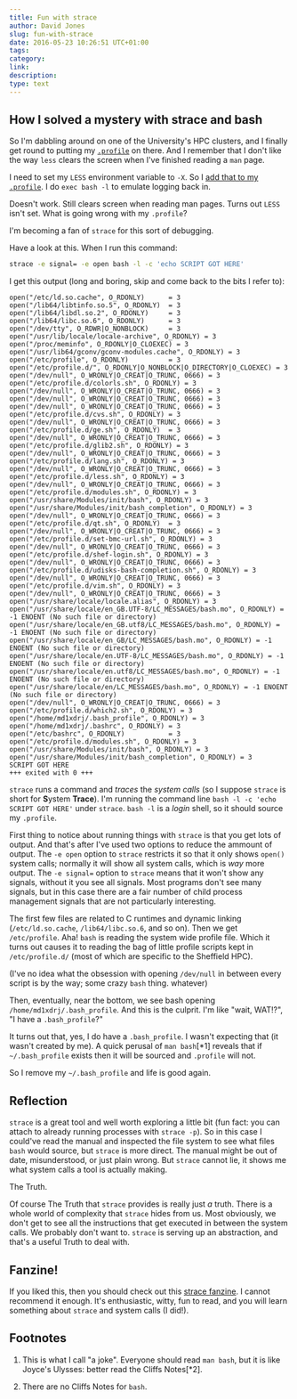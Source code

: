 ```yaml
---
title: Fun with strace
author: David Jones
slug: fun-with-strace
date: 2016-05-23 10:26:51 UTC+01:00
tags: 
category: 
link: 
description: 
type: text
---
```


## How I solved a mystery with strace and bash

So I'm dabbling around on one of the University's HPC clusters, and
I finally get round to putting my [`.profile`](https://github.com/drj11/dot) on there.
And I remember that I don't like
the way `less` clears the screen when I've finished reading a `man` page.

I need to set my `LESS` environment variable to `-X`.
So I [add that to my `.profile`](https://github.com/drj11/dot/commit/7d097ba875e2cca186b8d659d3510c2af5c8df1b).
I do `exec bash -l` to emulate logging back in.

Doesn't work.
Still clears screen when reading man pages.
Turns out `LESS` isn't set.
What is going wrong with my `.profile`?

I'm becoming a fan of `strace` for this sort of debugging.

Have a look at this. When I run this command:

```sh
strace -e signal= -e open bash -l -c 'echo SCRIPT GOT HERE'
```
I get this output (long and boring, skip and come back to the
bits I refer to):
```text
open("/etc/ld.so.cache", O_RDONLY)      = 3
open("/lib64/libtinfo.so.5", O_RDONLY)  = 3
open("/lib64/libdl.so.2", O_RDONLY)     = 3
open("/lib64/libc.so.6", O_RDONLY)      = 3
open("/dev/tty", O_RDWR|O_NONBLOCK)     = 3
open("/usr/lib/locale/locale-archive", O_RDONLY) = 3
open("/proc/meminfo", O_RDONLY|O_CLOEXEC) = 3
open("/usr/lib64/gconv/gconv-modules.cache", O_RDONLY) = 3
open("/etc/profile", O_RDONLY)          = 3
open("/etc/profile.d/", O_RDONLY|O_NONBLOCK|O_DIRECTORY|O_CLOEXEC) = 3
open("/dev/null", O_WRONLY|O_CREAT|O_TRUNC, 0666) = 3
open("/etc/profile.d/colorls.sh", O_RDONLY) = 3
open("/dev/null", O_WRONLY|O_CREAT|O_TRUNC, 0666) = 3
open("/dev/null", O_WRONLY|O_CREAT|O_TRUNC, 0666) = 3
open("/dev/null", O_WRONLY|O_CREAT|O_TRUNC, 0666) = 3
open("/etc/profile.d/cvs.sh", O_RDONLY) = 3
open("/dev/null", O_WRONLY|O_CREAT|O_TRUNC, 0666) = 3
open("/etc/profile.d/ge.sh", O_RDONLY)  = 3
open("/dev/null", O_WRONLY|O_CREAT|O_TRUNC, 0666) = 3
open("/etc/profile.d/glib2.sh", O_RDONLY) = 3
open("/dev/null", O_WRONLY|O_CREAT|O_TRUNC, 0666) = 3
open("/etc/profile.d/lang.sh", O_RDONLY) = 3
open("/dev/null", O_WRONLY|O_CREAT|O_TRUNC, 0666) = 3
open("/etc/profile.d/less.sh", O_RDONLY) = 3
open("/dev/null", O_WRONLY|O_CREAT|O_TRUNC, 0666) = 3
open("/etc/profile.d/modules.sh", O_RDONLY) = 3
open("/usr/share/Modules/init/bash", O_RDONLY) = 3
open("/usr/share/Modules/init/bash_completion", O_RDONLY) = 3
open("/dev/null", O_WRONLY|O_CREAT|O_TRUNC, 0666) = 3
open("/etc/profile.d/qt.sh", O_RDONLY)  = 3
open("/dev/null", O_WRONLY|O_CREAT|O_TRUNC, 0666) = 3
open("/etc/profile.d/set-bmc-url.sh", O_RDONLY) = 3
open("/dev/null", O_WRONLY|O_CREAT|O_TRUNC, 0666) = 3
open("/etc/profile.d/shef-login.sh", O_RDONLY) = 3
open("/dev/null", O_WRONLY|O_CREAT|O_TRUNC, 0666) = 3
open("/etc/profile.d/udisks-bash-completion.sh", O_RDONLY) = 3
open("/dev/null", O_WRONLY|O_CREAT|O_TRUNC, 0666) = 3
open("/etc/profile.d/vim.sh", O_RDONLY) = 3
open("/dev/null", O_WRONLY|O_CREAT|O_TRUNC, 0666) = 3
open("/usr/share/locale/locale.alias", O_RDONLY) = 3
open("/usr/share/locale/en_GB.UTF-8/LC_MESSAGES/bash.mo", O_RDONLY) = -1 ENOENT (No such file or directory)
open("/usr/share/locale/en_GB.utf8/LC_MESSAGES/bash.mo", O_RDONLY) = -1 ENOENT (No such file or directory)
open("/usr/share/locale/en_GB/LC_MESSAGES/bash.mo", O_RDONLY) = -1 ENOENT (No such file or directory)
open("/usr/share/locale/en.UTF-8/LC_MESSAGES/bash.mo", O_RDONLY) = -1 ENOENT (No such file or directory)
open("/usr/share/locale/en.utf8/LC_MESSAGES/bash.mo", O_RDONLY) = -1 ENOENT (No such file or directory)
open("/usr/share/locale/en/LC_MESSAGES/bash.mo", O_RDONLY) = -1 ENOENT (No such file or directory)
open("/dev/null", O_WRONLY|O_CREAT|O_TRUNC, 0666) = 3
open("/etc/profile.d/which2.sh", O_RDONLY) = 3
open("/home/md1xdrj/.bash_profile", O_RDONLY) = 3
open("/home/md1xdrj/.bashrc", O_RDONLY) = 3
open("/etc/bashrc", O_RDONLY)           = 3
open("/etc/profile.d/modules.sh", O_RDONLY) = 3
open("/usr/share/Modules/init/bash", O_RDONLY) = 3
open("/usr/share/Modules/init/bash_completion", O_RDONLY) = 3
SCRIPT GOT HERE
+++ exited with 0 +++
```

`strace` runs a command and *traces* the *system calls*
(so I suppose `strace` is short for **S**ystem **Trace**).
I'm running the command line `bash -l -c 'echo SCRIPT GOT HERE'` under `strace`.
`bash -l` is a *login* shell, so it should source my `.profile`.

First thing to notice about running things with `strace` is that you get lots of output.
And that's after I've used two options to reduce the ammount of output.
The `-e open` option to `strace` restricts it so that it only shows `open()` system calls;
normally it will show all system calls, which is _way_ more output.
The `-e signal=` option to `strace` means that it won't show any signals, without it you see all signals.
Most programs don't see many signals,
but in this case there are a fair number of child process management signals
that are not particularly interesting.

The first few files are related to C runtimes and dynamic linking (`/etc/ld.so.cache`, `/lib64/libc.so.6`, and so on).
Then we get `/etc/profile`. Aha!
`bash` is reading the system wide profile file.
Which it turns out causes it to reading the bag of little profile scripts kept in `/etc/profile.d/` (most of which are specific to the Sheffield HPC).

(I've no idea what the obsession with opening `/dev/null` in between every script is by the way; some crazy `bash` thing. whatever)

Then, eventually, near the bottom, we see bash opening `/home/md1xdrj/.bash_profile`.
And this is the culprit.
I'm like "wait, WAT!?", "I have a `.bash_profile`?"

It turns out that, yes, I do have a `.bash_profile`.
I wasn't expecting that (it wasn't created by me).
A quick perusal of `man bash`[\*1] reveals that
if `~/.bash_profile` exists then it will be sourced and `.profile` will not.

So I remove my `~/.bash_profile` and life is good again.

## Reflection

`strace` is a great tool and well worth exploring a little bit
(fun fact: you can attach to already running processes with `strace -p`).
So in this case I could've read the manual and inspected the file system to see what files `bash` would source,
but `strace` is more direct.
The manual might be out of date, misunderstood, or just plain wrong.
But `strace` cannot lie, it shows me what system calls a tool is actually making.

The Truth.

Of course The Truth that `strace` provides is really just _a_ truth.
There is a whole world of complexity that `strace` hides from us.
Most obviously, we don't get to see all the instructions
that get executed in between the system calls.
We probably don't want to.
`strace` is serving up an abstraction, and that's a useful Truth
to deal with.

## Fanzine!

If you liked this, then you should check out this [strace
fanzine](https://jvns.ca/blog/2015/04/14/strace-zine/).
I cannot recommend it enough.
It's enthusiastic, witty, fun to read, and you will learn
something about `strace` and system calls (I did!).


## Footnotes

1. This is what I call "a joke". Everyone should read `man bash`, but it is like Joyce's Ulysses: better read the Cliffs Notes[\*2].

2. There are no Cliffs Notes for `bash`.
